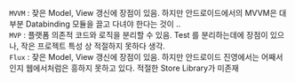 `MVVM` : 잦은 Model, View 갱신에 장점이 있음. 하지만 안드로이드에서의 MVVM은 대부분 Databinding 모듈을 끌고 다녀야 한다는 것이 ..  
`MVP` : 플랫폼 의존적 코드와 로직을 분리할 수 있음. Test 를 분리하는데에 장점이 있으나, 작은 프로젝트 특성 상 적절하지 못하다 생각.  
`Flux` : 잦은 Model, View 갱신에 장점이 있음. 하지만 안드로이드 진영에서는 어째서인지 웹에서처럼은 흥하지 못하고 있다. 적절한 Store Library가 미존재
